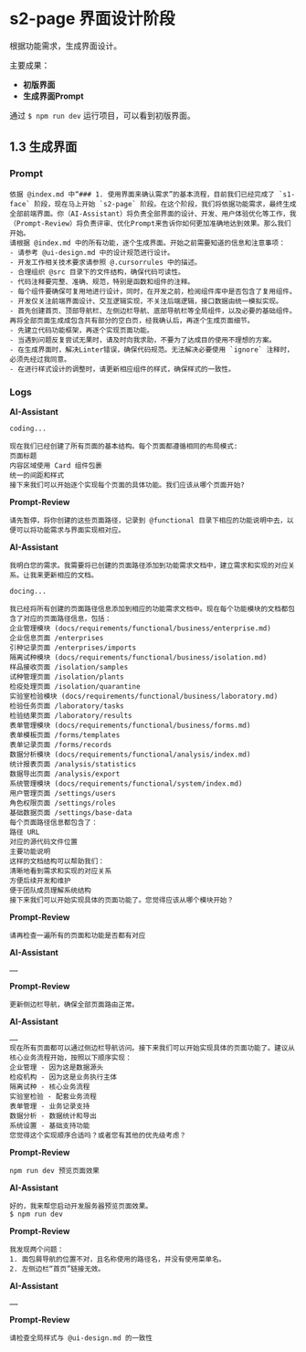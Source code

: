 
# s2-page 界面设计阶段

根据功能需求，生成界面设计。

主要成果：
- **初版界面**
- **生成界面Prompt**

通过 `$ npm run dev` 运行项目，可以看到初版界面。

## 1.3 生成界面

### Prompt

```
依据 @index.md 中“### 1. 使用界面来确认需求”的基本流程，目前我们已经完成了 `s1-face` 阶段，现在马上开始 `s2-page` 阶段。在这个阶段，我们将依据功能需求，最终生成全部前端界面。你（AI-Assistant）将负责全部界面的设计、开发、用户体验优化等工作，我（Prompt-Review）将负责评审、优化Prompt来告诉你如何更加准确地达到效果。那么我们开始。
请根据 @index.md 中的所有功能，逐个生成界面。开始之前需要知道的信息和注意事项：
- 请参考 @ui-design.md 中的设计规范进行设计。
- 开发工作相关技术要求请参照 @.cursorrules 中的描述。
- 合理组织 @src 目录下的文件结构，确保代码可读性。
- 代码注释要完整、准确、规范，特别是函数和组件的注释。
- 每个组件要确保可复用地进行设计，同时，在开发之前，检阅组件库中是否包含了复用组件。
- 开发仅关注前端界面设计、交互逻辑实现，不关注后端逻辑，接口数据由统一模拟实现。
- 首先创建首页、顶部导航栏、左侧边栏导航、底部导航栏等全局组件，以及必要的基础组件。再将全部页面生成成包含共有部分的空白页，经我确认后，再逐个生成页面细节。
- 先建立代码功能框架，再逐个实现页面功能。
- 当遇到问题反复尝试无果时，请及时向我求助，不要为了达成目的使用不理想的方案。
- 在生成界面时，解决Linter错误，确保代码规范。无法解决必要使用 `ignore` 注释时，必须先经过我同意。
- 在进行样式设计的调整时，请更新相应组件的样式，确保样式的一致性。
```

### Logs

**AI-Assistant**

```
coding...

现在我们已经创建了所有页面的基本结构。每个页面都遵循相同的布局模式:
页面标题
内容区域使用 Card 组件包裹
统一的间距和样式
接下来我们可以开始逐个实现每个页面的具体功能。我们应该从哪个页面开始?
```

**Prompt-Review**

```
请先暂停，将你创建的这些页面路径，记录到 @functional 目录下相应的功能说明中去，以便可以将功能需求与界面实现相对应。
```

**AI-Assistant**

```
我明白您的需求。我需要将已创建的页面路径添加到功能需求文档中，建立需求和实现的对应关系。让我来更新相应的文档。

docing...

我已经将所有创建的页面路径信息添加到相应的功能需求文档中。现在每个功能模块的文档都包含了对应的页面路径信息，包括：
企业管理模块 (docs/requirements/functional/business/enterprise.md)
企业信息页面 /enterprises
引种记录页面 /enterprises/imports
隔离试种模块 (docs/requirements/functional/business/isolation.md)
样品接收页面 /isolation/samples
试种管理页面 /isolation/plants
检疫处理页面 /isolation/quarantine
实验室检验模块 (docs/requirements/functional/business/laboratory.md)
检验任务页面 /laboratory/tasks
检验结果页面 /laboratory/results
表单管理模块 (docs/requirements/functional/business/forms.md)
表单模板页面 /forms/templates
表单记录页面 /forms/records
数据分析模块 (docs/requirements/functional/analysis/index.md)
统计报表页面 /analysis/statistics
数据导出页面 /analysis/export
系统管理模块 (docs/requirements/functional/system/index.md)
用户管理页面 /settings/users
角色权限页面 /settings/roles
基础数据页面 /settings/base-data
每个页面路径信息都包含了：
路径 URL
对应的源代码文件位置
主要功能说明
这样的文档结构可以帮助我们：
清晰地看到需求和实现的对应关系
方便后续开发和维护
便于团队成员理解系统结构
接下来我们可以开始实现具体的页面功能了。您觉得应该从哪个模块开始？
```

**Prompt-Review**

```
请再检查一遍所有的页面和功能是否都有对应
```


**AI-Assistant**

```
……
```

**Prompt-Review**

```
更新侧边栏导航，确保全部页面路由正常。
```

**AI-Assistant**

```
……
现在所有页面都可以通过侧边栏导航访问。接下来我们可以开始实现具体的页面功能了。建议从核心业务流程开始，按照以下顺序实现：
企业管理 - 因为这是数据源头
检疫机构 - 因为这是业务执行主体
隔离试种 - 核心业务流程
实验室检验 - 配套业务流程
表单管理 - 业务记录支持
数据分析 - 数据统计和导出
系统设置 - 基础支持功能
您觉得这个实现顺序合适吗？或者您有其他的优先级考虑？
```

**Prompt-Review**

```
npm run dev 预览页面效果
```

**AI-Assistant**

```
好的，我来帮您启动开发服务器预览页面效果。
$ npm run dev
```

**Prompt-Review**

```
我发现两个问题：
1. 面包屑导航的位置不对，且名称使用的路径名，并没有使用菜单名。
2. 左侧边栏“首页”链接无效。
```

**AI-Assistant**

```
……
```

**Prompt-Review**

```
请检查全局样式与 @ui-design.md 的一致性
```

